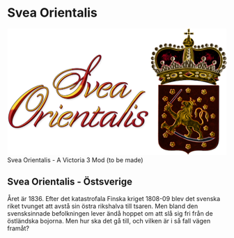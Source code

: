# Svea Orientalis
![Svea Orientalis](images/svea_orientalis_dark.png)
Svea Orientalis - A Victoria 3 Mod (to be made)

## Svea Orientalis - Östsverige
Året är 1836. Efter det katastrofala Finska kriget 1808-09 blev det svenska riket tvunget att avstå sin östra rikshalva till tsaren. Men bland den svensksinnade befolkningen lever ändå hoppet om att slå sig fri från de östländska bojorna. Men hur ska det gå till, och vilken är i så fall vägen framåt?